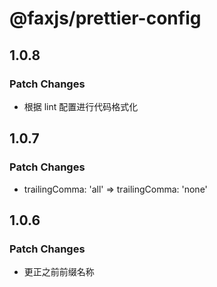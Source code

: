 # @faxjs/prettier-config

## 1.0.8

### Patch Changes

- 根据 lint 配置进行代码格式化

## 1.0.7

### Patch Changes

- trailingComma: 'all' => trailingComma: 'none'

## 1.0.6

### Patch Changes

- 更正之前前缀名称
